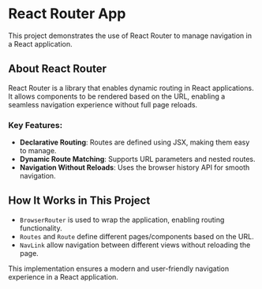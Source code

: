# React Router App

This project demonstrates the use of React Router to manage navigation in a React application.

## About React Router

React Router is a library that enables dynamic routing in React applications. It allows components to be rendered based on the URL, enabling a seamless navigation experience without full page reloads.

### Key Features:

- **Declarative Routing**: Routes are defined using JSX, making them easy to manage.
- **Dynamic Route Matching**: Supports URL parameters and nested routes.
- **Navigation Without Reloads**: Uses the browser history API for smooth navigation.

## How It Works in This Project

- `BrowserRouter` is used to wrap the application, enabling routing functionality.
- `Routes` and `Route` define different pages/components based on the URL.
- `NavLink` allow navigation between different views without reloading the page.

This implementation ensures a modern and user-friendly navigation experience in a React application.
